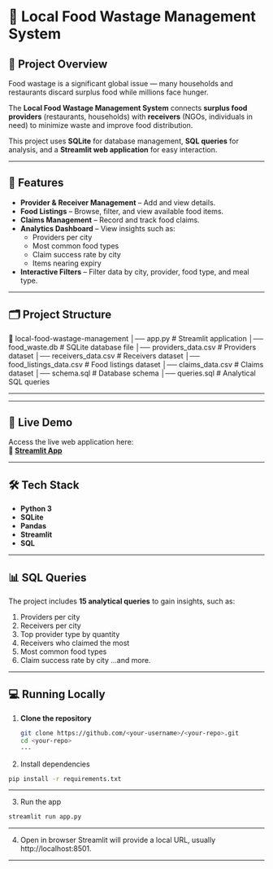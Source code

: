 # 🥗 Local Food Wastage Management System

## 📌 Project Overview

Food wastage is a significant global issue — many households and restaurants discard surplus food while millions face hunger.

The **Local Food Wastage Management System** connects **surplus food providers** (restaurants, households) with **receivers** (NGOs, individuals in need) to minimize waste and improve food distribution.

This project uses **SQLite** for database management, **SQL queries** for analysis, and a **Streamlit web application** for easy interaction.

---

## 🎯 Features

- **Provider & Receiver Management** – Add and view details.
- **Food Listings** – Browse, filter, and view available food items.
- **Claims Management** – Record and track food claims.
- **Analytics Dashboard** – View insights such as:
  - Providers per city
  - Most common food types
  - Claim success rate by city
  - Items nearing expiry
- **Interactive Filters** – Filter data by city, provider, food type, and meal type.

---

## 🗂️ Project Structure

📁 local-food-wastage-management
│── app.py # Streamlit application
│── food_waste.db # SQLite database file
│── providers_data.csv # Providers dataset
│── receivers_data.csv # Receivers dataset
│── food_listings_data.csv # Food listings dataset
│── claims_data.csv # Claims dataset
│── schema.sql # Database schema
│── queries.sql # Analytical SQL queries

---

---

## 🚀 Live Demo

Access the live web application here:  
**🔗 [Streamlit App](https://local-food-management-system.streamlit.app/)**

---

## 🛠️ Tech Stack

- **Python 3**
- **SQLite**
- **Pandas**
- **Streamlit**
- **SQL**

---

## 📊 SQL Queries

The project includes **15 analytical queries** to gain insights, such as:

1. Providers per city
2. Receivers per city
3. Top provider type by quantity
4. Receivers who claimed the most
5. Most common food types
6. Claim success rate by city
   ...and more.

---

## 💻 Running Locally

1. **Clone the repository**

   ```bash
   git clone https://github.com/<your-username>/<your-repo>.git
   cd <your-repo>
   ---

   ```

2. Install dependencies

```bash
pip install -r requirements.txt
```

---

3. Run the app

```bash
streamlit run app.py

```

---

4. Open in browser
   Streamlit will provide a local URL, usually http://localhost:8501.

---
